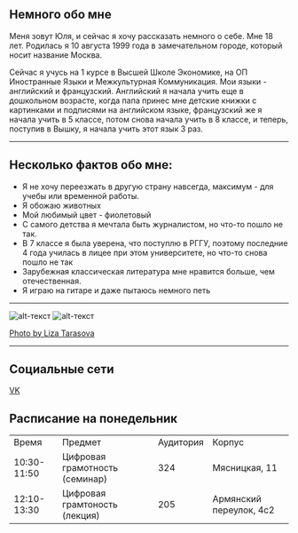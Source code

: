 ## Немного обо мне 

  Меня зовут Юля, и сейчас я хочу рассказать немного о себе. Мне 18 лет. Родилась я 10 августа 1999 года в замечательном городе, который носит название Москва. 

  Сейчас я учусь на 1 курсе в Высшей Школе Экономике, на ОП Иностранные Языки и Межкультурная Коммуникация. Мои языки -  английский и французский. Английский я начала учить еще в дошкольном возрасте, когда папа принес мне детские книжки с картинками и подписями на английском языке, французский же я начала учить в 5 классе, потом снова начала учить в 8 классе, и теперь, поступив в Вышку, я начала учить этот язык 3 раз.
***
## Несколько фактов обо мне:
* Я не хочу переезжать в другую страну навсегда, максимум - для учебы или временной работы.
* Я обожаю животных
* Мой любимый цвет -  фиолетовый
* С самого детства я мечтала быть журналистом, но что-то пошло не так.
* В 7 классе я была уверена, что поступлю в РГГУ, поэтому последние 4 года училась в лицее при этом университете, но что-то снова пошло не так
* Зарубежная классическая литература мне нравится больше, чем отечественная.
* Я играю на гитаре и даже пытаюсь немного петь
***
![alt-текст](http://a.radikal.ru/a16/1801/8a/e1f4647f9347.jpg)
![alt-текст](http://a.radikal.ru/a31/1801/56/e18198d71ca3.jpg)

[Photo by Liza Tarasova](https://vk.com/poprobuiugadai)
***
## Социальные сети
[VK](https://vk.com/ju_julia_ss) 
## Расписание на понедельник
<table>
<tr>
<td>Время</td>
<td>Предмет</td>
<td>Аудитория</td>
<td>Корпус</td>
</tr>
<tr>
<td>10:30-11:50</td>
<td>Цифровая грамотность (семинар)</td>
<td>324</td>
<td>Мясницкая, 11</td>
</tr>
 <tr>
<td>12:10-13:30</td>
<td>Цифровая грамтоность (лекция)</td>
<td>205</td>
<td>Армянский переулок, 4с2</td>
</tr>
</table>

